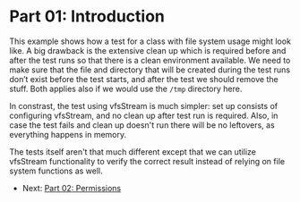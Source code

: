 Part 01: Introduction
=====================

This example shows how a test for a class with file system usage might look like.
A big drawback is the extensive clean up which is required before and after the
test runs so that there is a clean environment available. We need to make sure
that the file and directory that will be created during the test runs don’t exist
before the test starts, and after the test we should remove the stuff. Both
applies also if we would use the `/tmp` directory here.

In constrast, the test using vfsStream is much simpler: set up consists of
configuring vfsStream, and no clean up after test run is required. Also, in case
the test fails and clean up doesn't run there will be no leftovers, as everything
happens in memory.

The tests itself aren't that much different except that we can utilize vfsStream
functionality to verify the correct result instead of relying on file system
functions as well.


* Next: [Part 02: Permissions](https://github.com/mikey179/vfsStream-examples/tree/master/src/part02)
